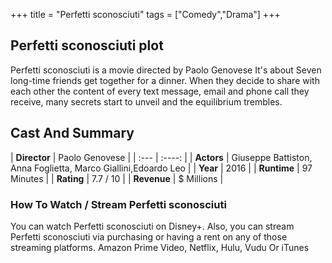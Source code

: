 +++
title = "Perfetti sconosciuti"
tags = ["Comedy","Drama"]
+++
## Perfetti sconosciuti plot
Perfetti sconosciuti is a movie directed by Paolo Genovese It's about Seven long-time friends get together for a dinner. When they decide to share with each other the content of every text message, email and phone call they receive, many secrets start to unveil and the equilibrium trembles.
## Cast And Summary
| **Director**      | Paolo Genovese |
    | :---        |    :----:   |
    |  **Actors** | Giuseppe Battiston, Anna Foglietta, Marco Giallini,Edoardo Leo |
    | **Year**   | 2016    |
    |  **Runtime** | 97 Minutes |
    |  **Rating** | 7.7 / 10 | 
    |  **Revenue** | $ Millions |
### How To Watch / Stream Perfetti sconosciuti
You can watch Perfetti sconosciuti on Disney+.
Also, you can stream Perfetti sconosciuti via purchasing or having a rent on any of those streaming platforms.
Amazon Prime Video, Netflix, Hulu, Vudu Or iTunes